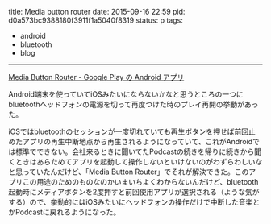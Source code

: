title: Media button router
date: 2015-09-16 22:59
pid: d0a573bc9388180f3911f1a5040f8319
status: p
tags:
- android
- bluetooth
- blog
---

[Media Button Router - Google Play の Android アプリ][1]

Android端末を使っていてiOSみたいにならないかなと思うところの一つにbluetoothヘッドフォンの電源を切って再度つけた時のプレイ再開の挙動があった。

iOSではbluetoothのセッションが一度切れていても再生ボタンを押せば前回止めたアプリの再生中断地点から再生されるようになっていて、これがAndroidでは標準でできない。会社来るときに聞いてたPodcastの続きを帰りに続きから聞くときはあらためてアプリを起動して操作しないといけないのがわずらわしいなと思っていたんだけど、「Media Button Router」でそれが解決できた。このアプリこの用途のためのものなのかいまいちよくわからないんだけど、bluetooth起動時にメディアボタンを2度押すと前回使用アプリが選択される（ような気がする）ので、挙動的にはiOSみたいにヘッドフォンの操作だけで中断した音楽とかPodcastに戻れるようになった。

[1]:	https://play.google.com/store/apps/details?id=com.harleensahni.android.mbr